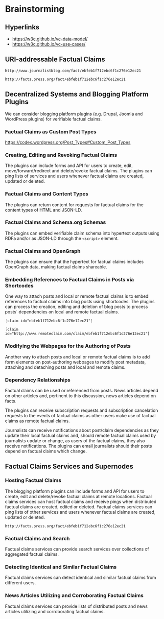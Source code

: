 # Brainstorming

## Hyperlinks

- https://w3c.github.io/vc-data-model/
- https://w3c.github.io/vc-use-cases/

## URI-addressable Factual Claims
`http://www.journalistblog.com/fact/ebfeb1f712ebc6f1c276e12ec21`

`http://facts.press.org/fact/ebfeb1f712ebc6f1c276e12ec21`

## Decentralized Systems and Blogging Platform Plugins
We can consider blogging platform plugins (e.g. Drupal, Joomla and WordPress plugins) for verifiable factual claims.

### Factual Claims as Custom Post Types
https://codex.wordpress.org/Post_Types#Custom_Post_Types

### Creating, Editing and Revoking Factual Claims
The plugins can include forms and API for users to create, edit, move/forward/redirect and delete/revoke factual claims. The plugins can ping lists of services and users whenever factual claims are created, updated or deleted.

### Factual Claims and Content Types
The plugins can return content for requests for factual claims for the content types of HTML and JSON-LD.

### Factual Claims and Schema.org Schemas
The plugins can embed verifiable claim schema into hypertext outputs using RDFa and/or as JSON-LD through the `<script>` element.

### Factual Claims and OpenGraph
The plugins can ensure that the hypertext for factual claims includes OpenGraph data, making factual claims shareable.

### Embedding References to Factual Claims in Posts via Shortcodes
One way to attach posts and local or remote factual claims is to embed references to factual claims into blog posts using shortcodes. The plugins can process the creation, editing and deletion of blog posts to process posts' dependencies on local and remote factual claims. 

`[claim id="ebfeb1f712ebc6f1c276e12ec21"]`

`[claim id="http://www.remoteclaim.com/claim/ebfeb1f712ebc6f1c276e12ec21"]`

### Modifying the Webpages for the Authoring of Posts
Another way to attach posts and local or remote factual claims is to add form elements on post-authoring webpages to modify post metadata, attaching and detaching posts and local and remote claims.

### Dependency Relationships
Factual claims can be used or referenced from posts. News articles depend on other articles and, pertinent to this discussion, news articles depend on facts.

The plugins can receive subscription requests and subscription cancelation requests to the events of factual claims as other users make use of factual claims as remote factual claims.

Journalists can receive notifications about post/claim dependencies as they update their local factual claims and, should remote factual claims used by journalists update or change, as users of the factual claims, they also receive notifications. The plugins can email journalists should their posts depend on factual claims which change.

## Factual Claims Services and Supernodes

### Hosting Factual Claims
The blogging platform plugins can include forms and API for users to create, edit and delete/revoke factual claims at remote locations. Factual claims services can host factual claims and receive pings when distributed factual claims are created, edited or deleted. Factual claims services can ping lists of other services and users whenever factual claims are created, updated or deleted.

`http://facts.press.org/fact/ebfeb1f712ebc6f1c276e12ec21`

### Factual Claims and Search
Factual claims services can provide search services over collections of aggregated factual claims. 

### Detecting Identical and Similar Factual Claims
Factual claims services can detect identical and similar factual claims from different users.

### News Articles Utilizing and Corroborating Factual Claims
Factual claims services can provide lists of distributed posts and news articles utilizing and corroborating factual claims.
